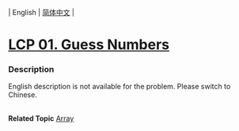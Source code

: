 | English | [简体中文](README.md) |

# [LCP 01. Guess Numbers](https://leetcode-cn.com/problems/guess-numbers)
 ### Description
<p>English description is not available for the problem. Please switch to Chinese.<br />
&nbsp;</p>

**Related Topic**  [Array](https://leetcode-cn.com/tag/array) 